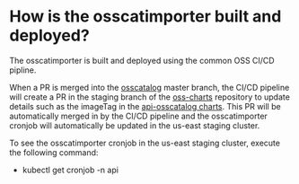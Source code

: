 # How is the osscatimporter built and deployed?

The osscatimporter is built and deployed using the common OSS CI/CD pipline.

When a PR is merged into the [osscatalog](https://github.ibm.com/cloud-sre/osscatalog) master branch, the CI/CD pipeline will create a PR in the staging branch of the [oss-charts](https://github.ibm.com/cloud-sre/oss-charts) repository to update details such as the imageTag in the [api-osscatalog charts](https://github.ibm.com/cloud-sre/oss-charts/tree/staging/api-osscatalog). This PR will be automatically merged in by the CI/CD pipeline and the osscatimporter cronjob will automatically be updated in the us-east staging cluster.

To see the osscatimporter cronjob in the us-east staging cluster, execute the following command:
- kubectl get cronjob -n api
